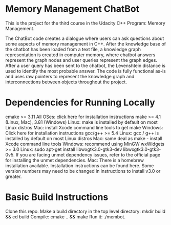 # Memory Management ChatBot

This is the project for the third course in the Udacity C++ Program: Memory Management.

The ChatBot code creates a dialogue where users can ask questions about some aspects of memory management in C++. After the knowledge base of the chatbot has been loaded from a text file, a knowledge graph representation is created in computer memory, where chatbot answers represent the graph nodes and user queries represent the graph edges. After a user query has been sent to the chatbot, the Levenshtein distance is used to identify the most probable answer. The code is fully functional as-is and uses raw pointers to represent the knowledge graph and interconnections between objects throughout the project.

# Dependencies for Running Locally
cmake >= 3.11
All OSes: click here for installation instructions
make >= 4.1 (Linux, Mac), 3.81 (Windows)
Linux: make is installed by default on most Linux distros
Mac: install Xcode command line tools to get make
Windows: Click here for installation instructions
gcc/g++ >= 5.4
Linux: gcc / g++ is installed by default on most Linux distros
Mac: same deal as make - install Xcode command line tools
Windows: recommend using MinGW
wxWidgets >= 3.0
Linux: sudo apt-get install libwxgtk3.0-gtk3-dev libwxgtk3.0-gtk3-0v5. If you are facing unmet dependency issues, refer to the official page for installing the unmet dependencies.
Mac: There is a homebrew installation available.
Installation instructions can be found here. Some version numbers may need to be changed in instructions to install v3.0 or greater.
# Basic Build Instructions
Clone this repo.
Make a build directory in the top level directory: mkdir build && cd build
Compile: cmake .. && make
Run it: ./membot.
